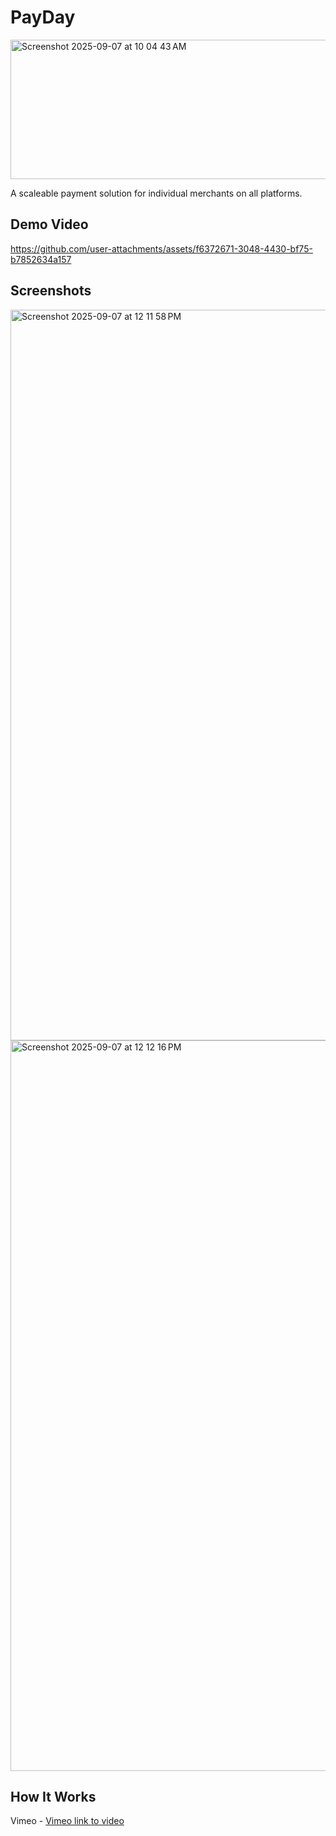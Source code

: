 # PayDay
<img width="663" height="223" alt="Screenshot 2025-09-07 at 10 04 43 AM" src="https://github.com/user-attachments/assets/936cc87b-b93b-442d-b788-0d66b5be4061" />

A scaleable payment solution for individual merchants on all platforms.

## Demo Video

https://github.com/user-attachments/assets/f6372671-3048-4430-bf75-b7852634a157

## Screenshots
<img width="1800" height="1169" alt="Screenshot 2025-09-07 at 12 11 58 PM" src="https://github.com/user-attachments/assets/6f3ee22a-bb4d-47a5-bc40-c065d2158530" />
<img width="1800" height="1169" alt="Screenshot 2025-09-07 at 12 12 16 PM" src="https://github.com/user-attachments/assets/85b3e013-a254-424a-a08e-d4339534a467" />

## How It Works
Vimeo - <a href = "https://vimeo.com/1116571296?share=copy">Vimeo link to video</a>
